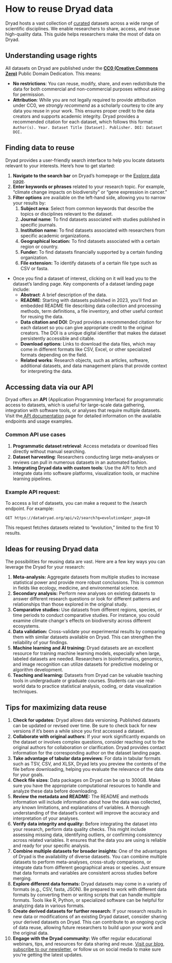 # How to reuse Dryad data

Dryad hosts a vast collection of [curated](/mission#our-curation-and-publication-process) datasets across a wide range of scientific disciplines. We enable researchers to share, access, and reuse high-quality data. This guide helps researchers make the most of data on Dryad.


## Understanding usage rights

All datasets on Dryad are published under the **[CC0 (Creative Commons Zero)](https://blog.datadryad.org/2023/05/30/good-data-practices-removing-barriers-to-data-reuse-with-cc0-licensing/)** Public Domain Dedication. This means:


* **No restrictions**: You can reuse, modify, share, and even redistribute the data for both commercial and non-commercial purposes without asking for permission.
* **Attribution**: While you are not legally required to provide attribution under CC0, we *strongly recommend* as a scholarly courtesy to cite any data you reuse in your work. This ensures proper credit to the data creators and supports academic integrity. Dryad provides a recommended citation for each dataset, which follows this format:  
```Author(s). Year. Dataset Title [Dataset]. Publisher. DOI: Dataset DOI.```


## Finding data to reuse

Dryad provides a user-friendly search interface to help you locate datasets relevant to your interests. Here’s how to get started:

1. **Navigate to the search bar** on Dryad’s homepage or the [Explore data page](/search).
2. **Enter keywords or phrases** related to your research topic. For example, “climate change impacts on biodiversity” or “gene expression in cancer.”
3. **Filter options** are available on the left-hand side, allowing you to narrow your results by:
    1. **Subject area**: Select from common keywords that describe the topics or disciplines relevant to the dataset. 
    2. **Journal name**: To find datasets associated with studies published in specific journals.
    3. **Institution name:** To find datasets associated with researchers from specific academic organizations.
    4. **Geographical location:** To find datasets associated with a certain region or country.
    5. **Funder:** To find datasets financially supported by a certain funding organization.
    6. **File extension:** To identify datasets of a certain file type such as CSV or fasta.
* Once you find a dataset of interest, clicking on it will lead you to the dataset’s landing page. Key components of a dataset landing page include:
    * **Abstract**: A brief description of the data.
    * **README**: Starting with datasets published in 2023, you’ll find an embedded README file describing data collection and processing methods, term definitions, a file inventory, and other useful context for reusing the data.
    * **Data citation and DOI**: Dryad provides a recommended citation for each dataset so you can give appropriate credit to the original creators. The DOI is a unique digital identifier that makes the dataset persistently accessible and citable.
    * **Download options**: Links to download the data files, which may come in different formats like CSV, Excel, or other specialized formats depending on the field.
    * **Related works**: Research objects, such as articles, software, additional datasets, and data management plans that provide context for interpreting the data.


## Accessing data via our API

Dryad offers an **API** (Application Programming Interface) for programmatic access to datasets, which is useful for large-scale data gathering, integration with software tools, or analyses that require multiple datasets. Visit the[ API documentation](/api) page for detailed information on the available endpoints and usage examples. 


### Common API use cases

1. **Programmatic dataset retrieval**: Access metadata or download files directly without manual searching.
2. **Dataset harvesting**: Researchers conducting large meta-analyses or reviews can pull in numerous datasets in an automated fashion.
3. **Integrating Dryad data with custom tools**: Use the API to fetch and integrate data into software platforms, visualization tools, or machine learning pipelines.


### Example API request:

To access a list of datasets, you can make a request to the /search endpoint. For example:

```GET https://datadryad.org/api/v2/search?q=evolution&per_page=10```

This request fetches datasets related to “evolution,” limited to the first 10 results.


## Ideas for reusing Dryad data

The possibilities for reusing data are vast. Here are a few key ways you can leverage the Dryad for your research:


1. **Meta-analysis:** Aggregate datasets from multiple studies to increase statistical power and provide more robust conclusions. This is common in fields like ecology, medicine, and environmental science.
2. **Secondary analysis:** Perform new analyses on existing datasets to answer different research questions or look for different patterns and relationships than those explored in the original study.
3. **Comparative studies:** Use datasets from different regions, species, or time periods to conduct comparative studies. For instance, you could examine climate change's effects on biodiversity across different ecosystems.
4. **Data validation:** Cross-validate your experimental results by comparing them with similar datasets available on Dryad. This can strengthen the reliability of your findings.
5. **Machine learning and AI training:** Dryad datasets are an excellent resource for training machine learning models, especially when large, labeled datasets are needed. Researchers in bioinformatics, genomics, and image recognition can utilize datasets for predictive modeling or algorithm development.
6. **Teaching and learning:** Datasets from Dryad can be valuable teaching tools in undergraduate or graduate courses. Students can use real-world data to practice statistical analysis, coding, or data visualization techniques.


## Tips for maximizing data reuse


1. **Check for updates**: Dryad allows data versioning. Published datasets can be updated or revised over time. Be sure to check back for new versions if it’s been a while since you first accessed a dataset.
2. **Collaborate with original authors**: If your work significantly expands on the dataset or involves complex questions, consider reaching out to the original authors for collaboration or clarification. Dryad provides contact information for the corresponding author on the dataset landing page.
3. **Take advantage of tabular data previews**: For data in tabular formats such as TSV, CSV, and XLSX, Dryad lets you preview the contents of the file before downloading, helping you evaluate the relevance of the data for your goals.
4. **Check file sizes**: Data packages on Dryad can be up to 300GB. Make sure you have the appropriate computational resources to handle and analyze these data before downloading.
5. **Review the metadata and README:** The README and methods information will include information about how the data was collected, any known limitations, and explanations of variables. A thorough understanding of the dataset’s context will improve the accuracy and interpretation of your analyses.
6. **Verify data integrity and quality:** Before integrating the dataset into your research, perform data quality checks. This might include assessing missing data, identifying outliers, or confirming consistency across related variables. It ensures that the data you are using is reliable and ready for your specific analysis. 
7. **Combine multiple datasets for broader insights:** One of the advantages of Dryad is the availability of diverse datasets. You can combine multiple datasets to perform meta-analyses, cross-study comparisons, or integrate data from different geographical areas or species. Just ensure that data formats and variables are consistent across studies before merging.
8. **Explore different data formats:** Dryad datasets may come in a variety of formats (e.g., CSV, fasta, JSON). Be prepared to work with different data formats by converting them or writing scripts that can handle multiple formats. Tools like R, Python, or specialized software can be helpful for analyzing data in various formats.
9. **Create derived datasets for further research:** If your research results in new data or modifications of an existing Dryad dataset, consider sharing your derived datasets on Dryad. This can contribute to an ongoing cycle of data reuse, allowing future researchers to build upon your work and the original data.
10. **Engage with the Dryad community:** We offer regular educational webinars, tips, and resources for data sharing and reuse. [Visit our blog](https://blog.datadryad.org/), [subscribe to our newsletter](http://eepurl.com/hp5GxD), or follow us on social media to make sure you’re getting the latest updates.
